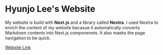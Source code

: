 # Hyunjo Lee's Website

My website is build with **Next.js** and a library called **Nextra**. I used Nextra to enrich the content of my website becasue it automatically converts Markdown contents into Next.js componenets. It also maeks the page navigation to be quick.

[Website Link](https://hyunjo.vercel.app/)
